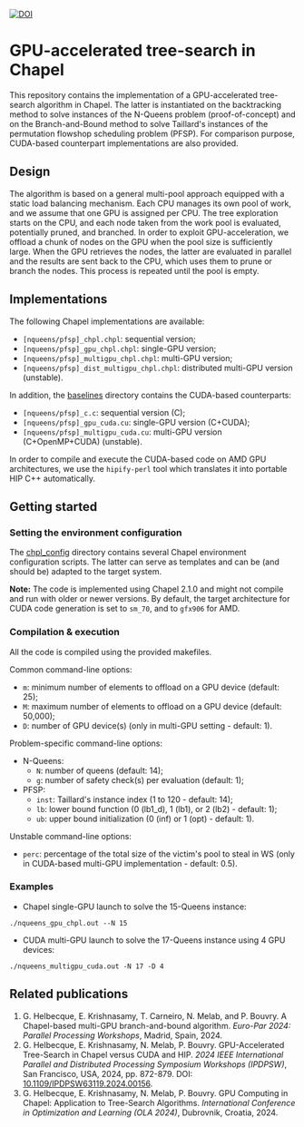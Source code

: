 [![DOI](https://zenodo.org/badge/DOI/10.5281/zenodo.10786275.svg)](https://doi.org/10.5281/zenodo.10786275)

# GPU-accelerated tree-search in Chapel

This repository contains the implementation of a GPU-accelerated tree-search algorithm in Chapel.
The latter is instantiated on the backtracking method to solve instances of the N-Queens problem (proof-of-concept) and on the Branch-and-Bound method to solve Taillard's instances of the permutation flowshop scheduling problem (PFSP).
For comparison purpose, CUDA-based counterpart implementations are also provided.

## Design

The algorithm is based on a general multi-pool approach equipped with a static load balancing mechanism.
Each CPU manages its own pool of work, and we assume that one GPU is assigned per CPU.
The tree exploration starts on the CPU, and each node taken from the work pool is evaluated, potentially pruned, and branched.
In order to exploit GPU-acceleration, we offload a chunk of nodes on the GPU when the pool size is sufficiently large.
When the GPU retrieves the nodes, the latter are evaluated in parallel and the results are sent back to the CPU, which uses them to prune or branch the nodes.
This process is repeated until the pool is empty.

## Implementations

The following Chapel implementations are available:
- `[nqueens/pfsp]_chpl.chpl`: sequential version;
- `[nqueens/pfsp]_gpu_chpl.chpl`: single-GPU version;
- `[nqueens/pfsp]_multigpu_chpl.chpl`: multi-GPU version;
- `[nqueens/pfsp]_dist_multigpu_chpl.chpl`: distributed multi-GPU version (unstable).

In addition, the [baselines](./baselines/) directory contains the CUDA-based counterparts:
- `[nqueens/pfsp]_c.c`: sequential version (C);
- `[nqueens/pfsp]_gpu_cuda.cu`: single-GPU version (C+CUDA);
- `[nqueens/pfsp]_multigpu_cuda.cu`: multi-GPU version (C+OpenMP+CUDA) (unstable).

In order to compile and execute the CUDA-based code on AMD GPU architectures, we use the `hipify-perl` tool which translates it into portable HIP C++ automatically.

## Getting started

### Setting the environment configuration

The [chpl_config](./chpl_config/) directory contains several Chapel environment configuration scripts.
The latter can serve as templates and can be (and should be) adapted to the target system.

**Note:** The code is implemented using Chapel 2.1.0 and might not compile and run with older or newer versions.
By default, the target architecture for CUDA code generation is set to `sm_70`, and to `gfx906` for AMD.

### Compilation & execution

All the code is compiled using the provided makefiles.

Common command-line options:
- `m`: minimum number of elements to offload on a GPU device (default: 25);
- `M`: maximum number of elements to offload on a GPU device (default: 50,000);
- `D`: number of GPU device(s) (only in multi-GPU setting - default: 1).

Problem-specific command-line options:
- N-Queens:
    - `N`: number of queens (default: 14);
    - `g`: number of safety check(s) per evaluation (default: 1);
- PFSP:
    - `inst`: Taillard's instance index (1 to 120 - default: 14);
    - `lb`: lower bound function (0 (lb1_d), 1 (lb1), or 2 (lb2) - default: 1);
    - `ub`: upper bound initialization (0 (inf) or 1 (opt) - default: 1).

Unstable command-line options:
- `perc`: percentage of the total size of the victim's pool to steal in WS (only in CUDA-based multi-GPU implementation - default: 0.5).

### Examples

- Chapel single-GPU launch to solve the 15-Queens instance:
```
./nqueens_gpu_chpl.out --N 15
```

- CUDA multi-GPU launch to solve the 17-Queens instance using 4 GPU devices:
```
./nqueens_multigpu_cuda.out -N 17 -D 4
```

## Related publications

1. G. Helbecque, E. Krishnasamy, T. Carneiro, N. Melab, and P. Bouvry. A Chapel-based multi-GPU branch-and-bound algorithm. *Euro-Par 2024: Parallel Processing Workshops*, Madrid, Spain, 2024.
2. G. Helbecque, E. Krishnasamy, N. Melab, P. Bouvry. GPU-Accelerated Tree-Search in Chapel versus CUDA and HIP. *2024 IEEE International Parallel and Distributed Processing Symposium Workshops (IPDPSW)*, San Francisco, USA, 2024, pp. 872-879. DOI: [10.1109/IPDPSW63119.2024.00156](https://doi.org/10.1109/IPDPSW63119.2024.00156).
3. G. Helbecque, E. Krishnasamy, N. Melab, P. Bouvry. GPU Computing in Chapel: Application to Tree-Search Algorithms. *International Conference in Optimization and Learning (OLA 2024)*, Dubrovnik, Croatia, 2024.
